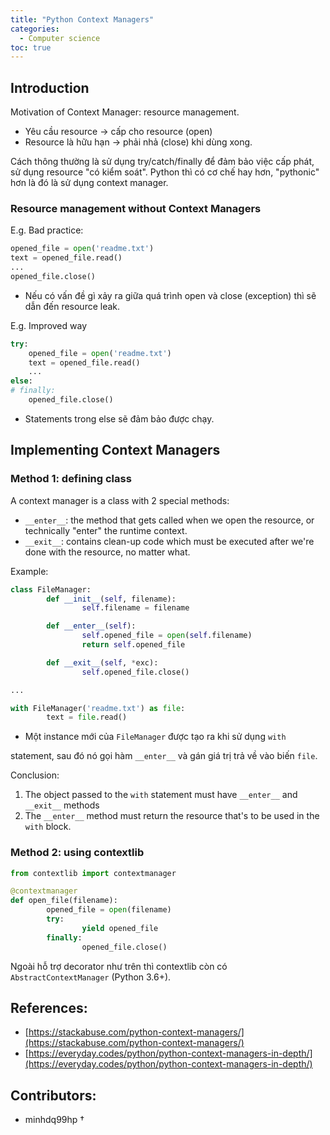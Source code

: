 ```yaml
---
title: "Python Context Managers"
categories: 
  - Computer science
toc: true
---
```


## Introduction

Motivation of Context Manager: resource management.

- Yêu cầu resource → cấp cho resource (open)
- Resource là hữu hạn → phải nhả (close) khi dùng xong.

Cách thông thường là sử dụng try/catch/finally để đảm bảo việc cấp phát, sử dụng resource "có kiểm soát". Python thì có cơ chế hay hơn, "pythonic" hơn là đó là sử dụng context manager.

### Resource management without Context Managers

E.g. Bad practice:

```python
opened_file = open('readme.txt')
text = opened_file.read()
...
opened_file.close()
```

- Nếu có vấn đề gì xảy ra giữa quá trình open và close (exception) thì sẽ dẫn đến resource leak.

E.g. Improved way

```python
try:
	opened_file = open('readme.txt')
	text = opened_file.read()
	...
else:
# finally:
	opened_file.close()
```

- Statements trong else sẽ đảm bảo được chạy.

## Implementing Context Managers

### Method 1: defining class

A context manager is a class with 2 special methods:

- `__enter__`: the method that gets called when we open the resource, or technically "enter" the runtime context.
- `__exit__`: contains clean-up code which must be executed after we're done with the resource, no matter what.

Example:

```python
class FileManager:
		def __init__(self, filename):
				self.filename = filename

		def __enter__(self):
				self.opened_file = open(self.filename)
				return self.opened_file

		def __exit__(self, *exc):
				self.opened_file.close()

...

with FileManager('readme.txt') as file:
		text = file.read()
```

- Một instance mới của `FileManager` được tạo ra khi sử dụng `with`

statement, sau đó nó gọi hàm `__enter__` và gán giá trị trả về vào biến `file`.

Conclusion:

1. The object passed to the `with` statement must have `__enter__` and `__exit__` methods
2. The `__enter__` method must return the resource that's to be used in the `with` block.

### Method 2: using contextlib

```python
from contextlib import contextmanager

@contextmanager
def open_file(filename):
		opened_file = open(filename)
		try:
				yield opened_file
		finally:
				opened_file.close()
```

Ngoài hỗ trợ decorator như trên thì contextlib còn có `AbstractContextManager` (Python 3.6+).

## References:

- [https://stackabuse.com/python-context-managers/](https://stackabuse.com/python-context-managers/)
- [https://everyday.codes/python/python-context-managers-in-depth/](https://everyday.codes/python/python-context-managers-in-depth/)

## Contributors:

- minhdq99hp $\dagger$
